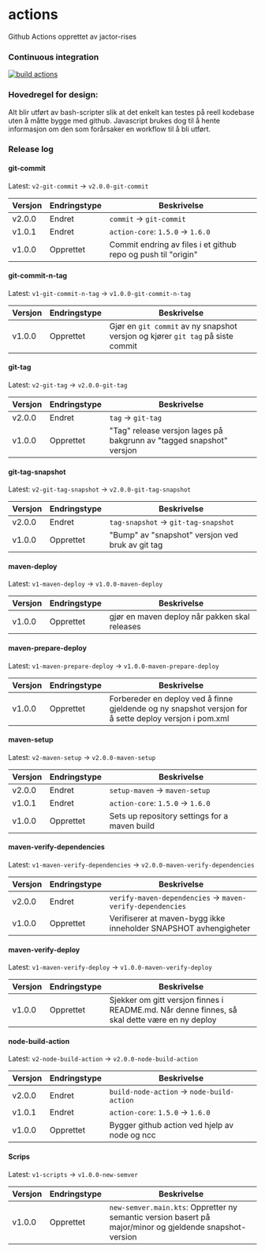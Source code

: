 # actions
Github Actions opprettet av jactor-rises

### Continuous integration
[![build actions](https://github.com/jactor-rises/actions/actions/workflows/ci.yaml/badge.svg)](https://github.com/jactor-rises/actions/actions/workflows/ci.yaml)

### Hovedregel for design:
Alt blir utført av bash-scripter slik at det enkelt kan testes på reell kodebase uten å måtte bygge med github. Javascript brukes dog til å hente
informasjon om den som forårsaker en workflow til å bli utført.

### Release log

#### git-commit

Latest: `v2-git-commit` -> `v2.0.0-git-commit`

| Versjon | Endringstype | Beskrivelse                                                   |
|---------|--------------|---------------------------------------------------------------|
| v2.0.0  | Endret       | `commit` -> `git-commit`                                      |
| v1.0.1  | Endret       | `action-core`: `1.5.0` -> `1.6.0`                             |
| v1.0.0  | Opprettet    | Commit endring av files i et github repo og push til "origin" |

#### git-commit-n-tag

Latest: `v1-git-commit-n-tag` -> `v1.0.0-git-commit-n-tag`

| Versjon | Endringstype | Beskrivelse                                                                     |
|---------|--------------|---------------------------------------------------------------------------------|
| v1.0.0  | Opprettet    | Gjør en `git commit` av ny snapshot versjon og kjører `git tag` på siste commit |

#### git-tag

Latest: `v2-git-tag` -> `v2.0.0-git-tag`

| Versjon | Endringstype | Beskrivelse                                                          |
|---------|--------------|----------------------------------------------------------------------|
| v2.0.0  | Endret       | `tag` -> `git-tag`                                                   |
| v1.0.0  | Opprettet    | "Tag" release versjon lages på bakgrunn av "tagged snapshot" versjon |

#### git-tag-snapshot

Latest: `v2-git-tag-snapshot` -> `v2.0.0-git-tag-snapshot`

| Versjon | Endringstype | Beskrivelse                                      |
|---------|--------------|--------------------------------------------------|
| v2.0.0  | Endret       | `tag-snapshot` -> `git-tag-snapshot`             |
| v1.0.0  | Opprettet    | "Bump" av "snapshot" versjon ved bruk av git tag |

#### maven-deploy

Latest: `v1-maven-deploy` -> `v1.0.0-maven-deploy`

| Versjon | Endringstype | Beskrivelse                                   |
|---------|--------------|-----------------------------------------------|
| v1.0.0  | Opprettet    | gjør en maven deploy når pakken skal releases |

#### maven-prepare-deploy

Latest: `v1-maven-prepare-deploy` -> `v1.0.0-maven-prepare-deploy`

| Versjon | Endringstype | Beskrivelse                                                                                            |
|---------|--------------|--------------------------------------------------------------------------------------------------------|
| v1.0.0  | Opprettet    | Forbereder en deploy ved å finne gjeldende og ny snapshot versjon for å sette deploy versjon i pom.xml |

#### maven-setup

Latest: `v2-maven-setup` -> `v2.0.0-maven-setup`

| Versjon | Endringstype | Beskrivelse                                   |
|---------|--------------|-----------------------------------------------|
| v2.0.0  | Endret       | `setup-maven` -> `maven-setup`                |
| v1.0.1  | Endret       | `action-core`: `1.5.0` -> `1.6.0`             |
| v1.0.0  | Opprettet    | Sets up repository settings for a maven build |

#### maven-verify-dependencies

Latest: `v1-maven-verify-dependencies` -> `v2.0.0-maven-verify-dependencies`

| Versjon | Endringstype | Beskrivelse                                                      |
|---------|--------------|------------------------------------------------------------------|
| v2.0.0  | Endret       | `verify-maven-dependencies` -> `maven-verify-dependencies`       |
| v1.0.0  | Opprettet    | Verifiserer at maven-bygg ikke inneholder SNAPSHOT avhengigheter |

#### maven-verify-deploy

Latest: `v1-maven-verify-deploy` -> `v1.0.0-maven-verify-deploy`

| Versjon | Endringstype | Beskrivelse                                                                                   |
|---------|--------------|-----------------------------------------------------------------------------------------------|
| v1.0.0  | Opprettet    | Sjekker om gitt versjon finnes i README.md. Når denne finnes, så skal dette være en ny deploy |

#### node-build-action

Latest: `v2-node-build-action` -> `v2.0.0-node-build-action`

| Versjon | Endringstype | Beskrivelse                                   |
|---------|--------------|-----------------------------------------------|
| v2.0.0  | Endret       | `build-node-action` -> `node-build-action`    |
| v1.0.1  | Endret       | `action-core`: `1.5.0` -> `1.6.0`             |
| v1.0.0  | Opprettet    | Bygger github action ved hjelp av node og ncc |

#### Scrips

Latest: `v1-scripts` -> `v1.0.0-new-semver`

| Versjon | Endringstype | Beskrivelse                                                                                              |
|---------|--------------|----------------------------------------------------------------------------------------------------------|
| v1.0.0  | Opprettet    | `new-semver.main.kts`: Oppretter ny semantic version basert på major/minor og gjeldende snapshot-version |

